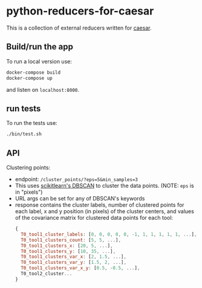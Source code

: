 # python-reducers-for-caesar

This is a collection of external reducers written for [caesar](https://github.com/zooniverse/caesar).

## Build/run the app
To run a local version use:
```bash
docker-compose build
docker-compose up
```
and listen on `localhost:8000`.

## run tests
To run the tests use:
```bash
./bin/test.sh
```

## API
Clustering points:
  - endpoint: `/cluster_points/?eps=5&min_samples=3`
  - This uses [scikitlearn's DBSCAN](http://scikit-learn.org/stable/modules/generated/sklearn.cluster.DBSCAN.html#sklearn.cluster.DBSCAN) to cluster the data points. (NOTE: `eps` is in "pixels")
  - URL args can be set for any of DBSCAN's keywords
  - response contains the cluster labels, number of clustered points for each label, x and y position (in pixels) of the cluster centers, and values of the covariance matrix for clustered data points for each tool:
    ```js
    {
      T0_tool1_cluster_labels: [0, 0, 0, 0, 0, -1, 1, 1, 1, 1, 1, ...],
      T0_tool1_clusters_count: [5, 5, ...],
      T0_tool1_clusters_x: [20, 5, ...],
      T0_tool1_clusters_y: [10, 35, ...],
      T0_tool1_clusters_var_x: [2, 1.5, ...],
      T0_tool1_clusters_var_y: [1.5, 2, ...],
      T0_tool1_clusters_var_x_y: [0.5, -0.5, ...],
      T0_tool2_cluster...
    }
    ```
